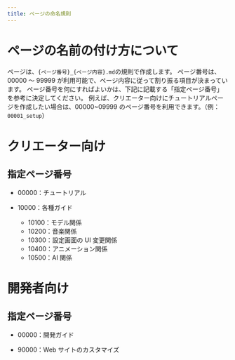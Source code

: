 ```yaml
---
title: ページの命名規則
---
```


# ページの名前の付け方について

ページは、`{ページ番号}_{ページ内容}.md`の規則で作成します。
ページ番号は、00000 ～ 99999 が利用可能で、ページ内容に従って割り振る項目が決まっています。
ページ番号を何にすればよいかは、下記に記載する「指定ページ番号」を参考に決定してください。
例えば、クリエーター向けにチュートリアルページを作成したい場合は、00000~09999 のページ番号を利用できます。（例：`00001_setup`）

# クリエーター向け

## 指定ページ番号

- 00000：チュートリアル

- 10000：各種ガイド

  - 10100：モデル関係
  - 10200：音楽関係
  - 10300：設定画面の UI 変更関係
  - 10400：アニメーション関係
  - 10500：AI 関係

# 開発者向け

## 指定ページ番号

- 00000：開発ガイド

- 90000：Web サイトのカスタマイズ
